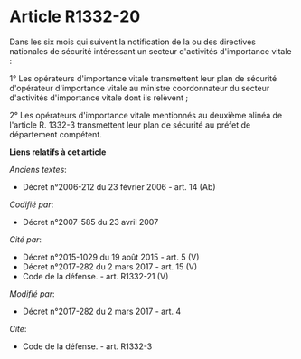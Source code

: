 # Article R1332-20

Dans les six mois qui suivent la notification de la ou des directives nationales de sécurité intéressant un secteur
d'activités d'importance vitale : 

1° Les opérateurs d'importance vitale transmettent leur plan de sécurité d'opérateur d'importance vitale au ministre
coordonnateur du secteur d'activités d'importance vitale dont ils relèvent ; 

2° Les opérateurs d'importance vitale mentionnés au deuxième alinéa de l'article R. 1332-3 transmettent leur plan de sécurité
au préfet de département compétent.

**Liens relatifs à cet article**

_Anciens textes_:

  - Décret n°2006-212 du 23 février 2006 - art. 14 (Ab)

_Codifié par_:

  - Décret n°2007-585 du 23 avril 2007

_Cité par_:

  - Décret n°2015-1029 du 19 août 2015 - art. 5 (V)
  - Décret n°2017-282 du 2 mars 2017 - art. 15 (V)
  - Code de la défense. - art. R1332-21 (V)

_Modifié par_:

  - Décret n°2017-282 du 2 mars 2017 - art. 4

_Cite_:

  - Code de la défense. - art. R1332-3

